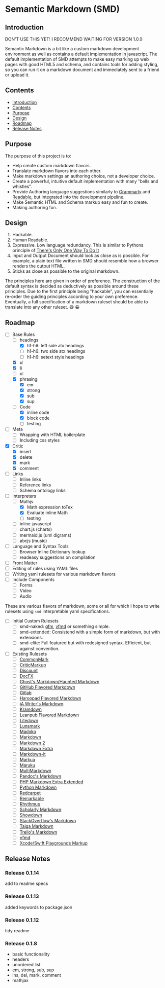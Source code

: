 # Semantic Markdown (SMD)

## Introduction

DON'T USE THIS YET! I RECOMMEND WAITING FOR VERSION 1.0.0

Semantic Markdown is a bit like a custom markdown development environment as well as contains a default implementation in javascript. The default implementation of SMD attempts to make easy marking up web pages with good HTML5 and schema, and contains tools for adding styling, so you can run it on a markdown document and immediately sent to a friend or upload it.

## Contents

* [Introduction](#introduction)
* [Contents](#contents)
* [Purpose](#purpose)
* [Design](#design)
* [Roadmap](#roadmap)
* [Release Notes](#release-notes)

## Purpose

The purpose of this project is to:

* Help create custom markdown flavors.
* Translate markdown flavors into each other.
* Make markdown settings an authoring choice, not a developer choice.
* Create a powerful, intuitive default implementation with many "bells and whistles".
* Provide Authoring language suggestions similarly to [Grammarly][] and [Readable][], but integrated into the development pipeline.
* Make Semantic HTML and Schema markup easy and fun to create.
* Making authoring fun.

## Design 

1. Hackable.
2. Human Readable.
3. Expressive. Low language redundancy. This is similar to Pythons principle of [There's Only One Way To Do It][TOOWTDI]
4. Input and Output Document should look as close as is possible. For example, a plain text file written in SMD should resemble how a browser renders the output HTML.
5. Sticks as close as possible to the original markdown.

The principles here are given in order of preference. The construction of the default syntax is decided as deductively as possible around these principles. Due to the first principle being "hackable", you can essentially re-order the guiding principles according to your own preference. Eventually, a full specification of a markdown ruleset should be able to translate into any other ruleset. :smile: :grinning:

## Roadmap

- [ ] Base Rules
  - [ ] headings
    - [x] h1-h6: left side atx headings
    - [ ] h1-h6: two side atx headings
    - [ ] h1-h6: setext style headings
  - [x] ul
  - [x] li
  - [ ] ol
  - [x] phrasing
    - [x] em
    - [x] strong
    - [x] sub
    - [x] sup
  - [ ] Code
    - [x] inline code
    - [x] block code
    - [ ] testing
- [ ] Meta
  - [ ] Wrapping with HTML boilerplate
  - [ ] Including css styles
- [x] Critic
  - [x] insert
  - [x] delete
  - [x] mark
  - [x] comment
- [ ] Links
  - [ ] Inline links
  - [ ] Reference links
  - [ ] Schema ontology links
- [ ] Interpreters
  - [ ] Mathjs
    - [x] Math expression toTex
    - [x] Evaluate inline Math
    - [ ] testing
  - [ ] inline javascript
  - [ ] chart.js (charts)
  - [ ] mermaid.js (uml digrams)
  - [ ] abcjs (music)
- [ ] Language and Syntax Tools
  - [ ] Browser Inline Dictionary lookup
  - [ ] readeasy suggestions on compilation
- [ ] Front Matter
- [ ] Editing of rules using YAML files
- [ ] Writing yaml rulesets for various markdown flavors
- [ ] Include Components
  - [ ] Forms
  - [ ] Video
  - [ ] Audio

These are various flavors of markdown, some or all for which I hope to write rulesets using `smd` interpretable yaml specifications.
- [ ] Initial Custom Rulesets
  - [ ] smd-naked: [gfm][], [vfmd][] or something simple.
  - [ ] smd-extended: Consistend with a simple form of markdown, but with extensions.
  - [ ] smd-elite: Full featured but with redesigned syntax. Efficient, but against convention.
- [ ] Existing Rulesets
  - [ ] [CommonMark](http://spec.commonmark.org/)
  - [ ] [CriticMarkup](http://criticmarkup.com/spec.php)
  - [ ] [Discount](http://www.pell.portland.or.us/~orc/Code/discount/#Language.extensions)
  - [ ] [DocFX](https://dotnet.github.io/docfx/index.html)
  - [ ] [Ghost's Markdown/Haunted Markdown](https://github.com/TryGhost/Ghost/wiki/Future-of-Markdown#features)
  - [ ] [GitHub Flavored Markdown](https://help.github.com/articles/github-flavored-markdown/)
  - [ ] [Gitlab](https://gitlab.com/help/user/markdown.md)
  - [ ] [Haroopad Flavored Markdown](http://pad.haroopress.com/page.html?f=haroopad-flavored-markdown)
  - [ ] [iA Writer's Markdown](https://ia.net/writer/support/general/markdown-guide)
  - [ ] [Kramdown](http://kramdown.gettalong.org/quickref.html)
  - [ ] [Leanpub Flavored Markdown](https://leanpub.com/help/manual#leanpub-auto-markdown-extensions-in-leanpub)
  - [ ] [Litedown](http://s9etextformatter.readthedocs.org/Plugins/Litedown/Synopsis/)
  - [ ] [Lunamark](http://jgm.github.io/lunamark/lunamark.1.html)
  - [ ] [Madoko](http://research.microsoft.com/en-us/um/people/daan/madoko/doc/reference.html)
  - [ ] [Markdown](http://daringfireball.net/projects/markdown/syntax)
  - [ ] [Markdown 2](https://markdown2.github.io/docs/home.html)
  - [ ] [Markdown Extra](https://michelf.ca/projects/php-markdown/extra/)
  - [ ] [Markdown-it](https://github.com/markdown-it/markdown-it#syntax-extensions)
  - [ ] [Markua](https://leanpub.com/markua/read)
  - [ ] [Maruku](http://maruku.rubyforge.org/maruku.html)
  - [ ] [MultiMarkdown](http://fletcher.github.io/MultiMarkdown-4/)
  - [ ] [Pandoc's Markdown](http://pandoc.org/README.html#pandocs-markdown)
  - [ ] [PHP Markdown Extra Extended](https://github.com/egil/php-markdown-extra-extended)
  - [ ] [Python Markdown](http://pythonhosted.org/Markdown/extensions/)
  - [ ] [Redcarpet](https://github.com/vmg/redcarpet)
  - [ ] [Remarkable](https://github.com/jonschlinkert/remarkable#syntax-extensions)
  - [ ] [Rhythmus](http://rhythmus.be/building-a-magazine/#extending-markdown)
  - [ ] [Scholarly Markdown](http://scholarlymarkdown.com/Scholarly-Markdown-Guide.html)
  - [ ] [Showdown](https://github.com/showdownjs/showdown/wiki/Known-Differences-in-Output)
  - [ ] [StackOverflow's Markdown](http://stackoverflow.com/editing-help)
  - [ ] [Taiga Markdown](https://tree.taiga.io/support/misc/taiga-markdown-syntax/)
  - [ ] [Trello's Markdown](http://help.trello.com/article/821-using-markdown-in-trello)
  - [ ] [vfmd](http://www.vfmd.org/vfmd-spec/syntax)
  - [ ] [Xcode/Swift Playgrounds Markup](https://developer.apple.com/library/ios/documentation/Xcode/Reference/xcode_markup_formatting_ref/index.html#//apple_ref/doc/uid/TP40016497)

[mathjs]: <https://mathjs.org> "mathjs"
[mathjax]: <https://mathjax.org> "mathjax"
[abcjs]: <https://abcjs.net> "abcjs"
[original markdown]: <https://daringfireball.net/projects/markdown/syntax> "the original markdown"
[vfmd]: <https://www.vfmd.org/> "Vanilla Flavored Markdown"
[TOOWTDI]: <https://wiki.python.org/moin/TOOWTDI>
[Grammarly]: <https://www.grammarly.com> "grammarly.com"
[Readable]: <https://readable.com> "readable.com"
[gfm]: <https://github.github.com/gfm/> "Github Flavored Markdown"

## Release Notes

### Release 0.1.14

add to readme specs


### Release 0.1.13

added keywords to package.json


### Release 0.1.12

tidy readme

### Release 0.1.8

* basic functionality
* headers
* unordered list
* em, strong, sub, sup
* ins, del, mark, comment
* mathjax
